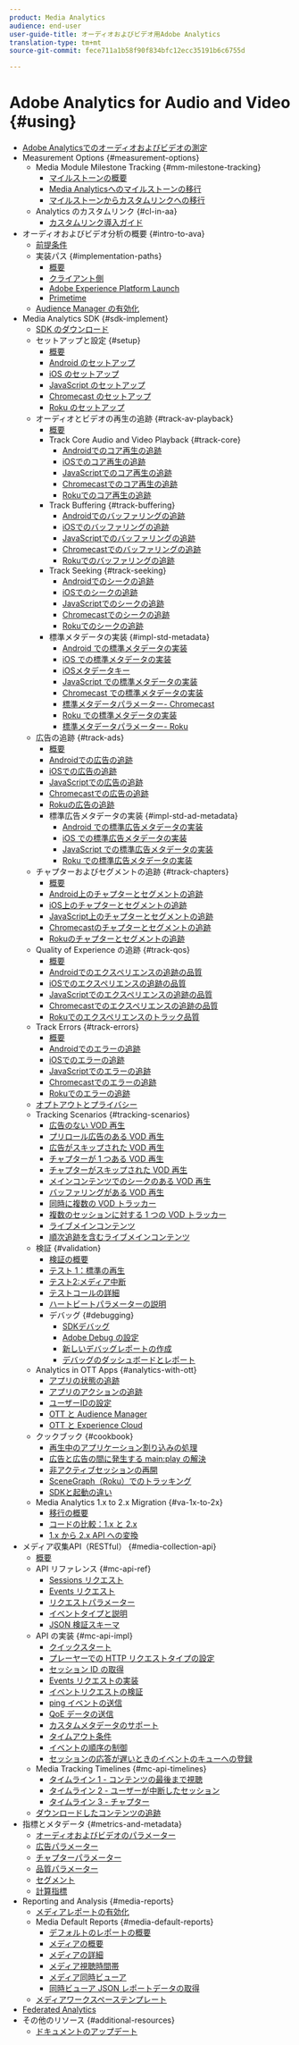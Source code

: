 ```yaml
---
product: Media Analytics
audience: end-user
user-guide-title: オーディオおよびビデオ用Adobe Analytics
translation-type: tm+mt
source-git-commit: fece711a1b58f90f834bfc12ecc35191b6c6755d

---
```



# Adobe Analytics for Audio and Video {#using}

+ [Adobe Analyticsでのオーディオおよびビデオの測定](media-overview.md)
+ Measurement Options {#measurement-options}
   + Media Module Milestone Tracking {#mm-milestone-tracking}
      + [マイルストーンの概要](measurement-options/mm-milestone-tracking/milestone-overview.md)
      + [Media Analyticsへのマイルストーンの移行](measurement-options/mm-milestone-tracking/migrate-ms-to-va.md)
      + [マイルストーンからカスタムリンクへの移行](measurement-options/mm-milestone-tracking/migrate-ms-to-cl.md)
   + Analytics のカスタムリンク {#cl-in-aa}
      + [カスタムリンク導入ガイド](measurement-options/cl-in-aa/cl-impl-guide.md)
+ オーディオおよびビデオ分析の概要 {#intro-to-ava}
   + [前提条件](intro-to-ava/prereqs.md)
   + 実装パス {#implementation-paths}
      + [概要](intro-to-ava/implementation-paths/implementation-paths.md)
      + [クライアント側](intro-to-ava/implementation-paths/client-side-path.md)
      + [Adobe Experience Platform Launch](intro-to-ava/implementation-paths/launch-path.md)
      + [Primetime](intro-to-ava/implementation-paths/primetime-path.md)
   + [Audience Manager の有効化](intro-to-ava/am-enablement.md)
+ Media Analytics SDK {#sdk-implement}
   + [SDK のダウンロード](sdk-implement/download-sdks.md)
   + セットアップと設定 {#setup}
      + [概要](sdk-implement/setup/setup-overview.md)
      + [Android のセットアップ](sdk-implement/setup/set-up-android.md)
      + [iOS のセットアップ](sdk-implement/setup/set-up-ios.md)
      + [JavaScript のセットアップ](sdk-implement/setup/set-up-js.md)
      + [Chromecast のセットアップ](sdk-implement/setup/set-up-chromecast.md)
      + [Roku のセットアップ](sdk-implement/setup/set-up-roku.md)
   + オーディオとビデオの再生の追跡 {#track-av-playback}
      + [概要](sdk-implement/track-av-playback/track-core-overview.md)
      + Track Core Audio and Video Playback {#track-core}
         + [Androidでのコア再生の追跡](sdk-implement/track-av-playback/track-core/track-core-android.md)
         + [iOSでのコア再生の追跡](sdk-implement/track-av-playback/track-core/track-core-ios.md)
         + [JavaScriptでのコア再生の追跡](sdk-implement/track-av-playback/track-core/track-core-js.md)
         + [Chromecastでのコア再生の追跡](sdk-implement/track-av-playback/track-core/track-core-chromecast.md)
         + [Rokuでのコア再生の追跡](sdk-implement/track-av-playback/track-core/track-core-roku.md)
      + Track Buffering {#track-buffering}
         + [Androidでのバッファリングの追跡](sdk-implement/track-av-playback/track-buffering/track-buffering-android.md)
         + [iOSでのバッファリングの追跡](sdk-implement/track-av-playback/track-buffering/track-buffering-ios.md)
         + [JavaScriptでのバッファリングの追跡](sdk-implement/track-av-playback/track-buffering/track-buffering-js.md)
         + [Chromecastでのバッファリングの追跡](sdk-implement/track-av-playback/track-buffering/track-buffering-chromecast.md)
         + [Rokuでのバッファリングの追跡](sdk-implement/track-av-playback/track-buffering/track-buffering-roku.md)
      + Track Seeking {#track-seeking}
         + [Androidでのシークの追跡](sdk-implement/track-av-playback/track-seeking/track-seeking-android.md)
         + [iOSでのシークの追跡](sdk-implement/track-av-playback/track-seeking/track-seeking-ios.md)
         + [JavaScriptでのシークの追跡](sdk-implement/track-av-playback/track-seeking/track-seeking-js.md)
         + [Chromecastでのシークの追跡](sdk-implement/track-av-playback/track-seeking/track-seeking-chromecast.md)
         + [Rokuでのシークの追跡](sdk-implement/track-av-playback/track-seeking/track-seeking-roku.md)
      + 標準メタデータの実装 {#impl-std-metadata}
         + [Android での標準メタデータの実装](sdk-implement/track-av-playback/impl-std-metadata/impl-std-metadata-android.md)
         + [iOS での標準メタデータの実装](sdk-implement/track-av-playback/impl-std-metadata/impl-std-metadata-ios.md)
         + [iOSメタデータキー](sdk-implement/track-av-playback/impl-std-metadata/ios-metadata-keys.md)
         + [JavaScript での標準メタデータの実装](sdk-implement/track-av-playback/impl-std-metadata/impl-std-metadata-js.md)
         + [Chromecast での標準メタデータの実装](sdk-implement/track-av-playback/impl-std-metadata/impl-std-metadata-chromecast.md)
         + [標準メタデータパラメーター- Chromecast](sdk-implement/track-av-playback/impl-std-metadata/chromecast-metadata.md)
         + [Roku での標準メタデータの実装](sdk-implement/track-av-playback/impl-std-metadata/impl-std-metadata-roku.md)
         + [標準メタデータパラメーター- Roku](sdk-implement/track-av-playback/impl-std-metadata/roku-metadata.md)
   + 広告の追跡 {#track-ads}
      + [概要](sdk-implement/track-ads/track-ads-overview.md)
      + [Androidでの広告の追跡](sdk-implement/track-ads/track-ads-android.md)
      + [iOSでの広告の追跡](sdk-implement/track-ads/track-ads-ios.md)
      + [JavaScriptでの広告の追跡](sdk-implement/track-ads/track-ads-js.md)
      + [Chromecastでの広告の追跡](sdk-implement/track-ads/track-ads-chromecast.md)
      + [Rokuの広告の追跡](sdk-implement/track-ads/track-ads-roku.md)
      + 標準広告メタデータの実装 {#impl-std-ad-metadata}
         + [Android での標準広告メタデータの実装](sdk-implement/track-ads/impl-std-ad-metadata/impl-std-ad-metadata-android.md)
         + [iOS での標準広告メタデータの実装](sdk-implement/track-ads/impl-std-ad-metadata/impl-std-ad-metadata-ios.md)
         + [JavaScript での標準広告メタデータの実装](sdk-implement/track-ads/impl-std-ad-metadata/impl-std-ad-metadata-js.md)
         + [Roku での標準広告メタデータの実装](sdk-implement/track-ads/impl-std-ad-metadata/impl-std-ad-metadata-roku.md)
   + チャプターおよびセグメントの追跡 {#track-chapters}
      + [概要](sdk-implement/track-chapters/track-chapters-overview.md)
      + [Android上のチャプターとセグメントの追跡](sdk-implement/track-chapters/track-chapters-android.md)
      + [iOS上のチャプターとセグメントの追跡](sdk-implement/track-chapters/track-chapters-ios.md)
      + [JavaScript上のチャプターとセグメントの追跡](sdk-implement/track-chapters/track-chapters-js.md)
      + [Chromecastのチャプターとセグメントの追跡](sdk-implement/track-chapters/track-chapters-chromecast.md)
      + [Rokuのチャプターとセグメントの追跡](sdk-implement/track-chapters/track-chapters-roku.md)
   + Quality of Experience の追跡 {#track-qos}
      + [概要](sdk-implement/track-qos/track-qos-overview.md)
      + [Androidでのエクスペリエンスの追跡の品質](sdk-implement/track-qos/track-qos-android.md)
      + [iOSでのエクスペリエンスの追跡の品質](sdk-implement/track-qos/track-qos-ios.md)
      + [JavaScriptでのエクスペリエンスの追跡の品質](sdk-implement/track-qos/track-qos-js.md)
      + [Chromecastでのエクスペリエンスの追跡の品質](sdk-implement/track-qos/track-qos-chromecast.md)
      + [Rokuでのエクスペリエンスのトラック品質](sdk-implement/track-qos/track-qos-roku.md)
   + Track Errors {#track-errors}
      + [概要](sdk-implement/track-errors/track-errors-overview.md)
      + [Androidでのエラーの追跡](sdk-implement/track-errors/track-errors-android.md)
      + [iOSでのエラーの追跡](sdk-implement/track-errors/track-errors-ios.md)
      + [JavaScriptでのエラーの追跡](sdk-implement/track-errors/track-errors-js.md)
      + [Chromecastでのエラーの追跡](sdk-implement/track-errors/track-errors-chromecast.md)
      + [Rokuでのエラーの追跡](sdk-implement/track-errors/track-errors-roku.md)
   + [オプトアウトとプライバシー](sdk-implement/opt-out-privacy.md)
   + Tracking Scenarios {#tracking-scenarios}
      + [広告のない VOD 再生](sdk-implement/tracking-scenarios/vod-no-intrs-details.md)
      + [プリロール広告のある VOD 再生](sdk-implement/tracking-scenarios/vod-preroll-ads.md)
      + [広告がスキップされた VOD 再生](sdk-implement/tracking-scenarios/vod-skipped-ads.md)
      + [チャプターが 1 つある VOD 再生](sdk-implement/tracking-scenarios/vod-one-chapter.md)
      + [チャプターがスキップされた VOD 再生](sdk-implement/tracking-scenarios/vod-skipped-chapter.md)
      + [メインコンテンツでのシークのある VOD 再生](sdk-implement/tracking-scenarios/vod-seeking.md)
      + [バッファリングがある VOD 再生](sdk-implement/tracking-scenarios/vod-buffering.md)
      + [同時に複数の VOD トラッカー](sdk-implement/tracking-scenarios/vod-multi-trackers.md)
      + [複数のセッションに対する 1 つの VOD トラッカー](sdk-implement/tracking-scenarios/vod-multi-track-one-session.md)
      + [ライブメインコンテンツ](sdk-implement/tracking-scenarios/live-main-content.md)
      + [順次追跡を含むライブメインコンテンツ](sdk-implement/tracking-scenarios/live-sequential.md)
   + 検証 {#validation}
      + [検証の概要](sdk-implement/validation/validation-overview.md)
      + [テスト 1：標準の再生](sdk-implement/validation/test1-standard-playback.md)
      + [テスト2:メディア中断](sdk-implement/validation/test2-media-interrupt.md)
      + [テストコールの詳細](sdk-implement/validation/test-call-details.md)
      + [ハートビートパラメーターの説明](sdk-implement/validation/heartbeat-params.md)
      + デバッグ {#debugging}
         + [SDKデバッグ](sdk-implement/validation/debugging/sdk-debugging.md)
         + [Adobe Debug の設定](sdk-implement/validation/debugging/config-adobe-debug.md)
         + [新しいデバッグレポートの作成](sdk-implement/validation/debugging/create-new-debug-report.md)
         + [デバッグのダッシュボードとレポート](sdk-implement/validation/debugging/debug-dash-repts.md)
   + Analytics in OTT Apps {#analytics-with-ott}
      + [アプリの状態の追跡](sdk-implement/analytics-with-ott/track-app-states.md)
      + [アプリのアクションの追跡](sdk-implement/analytics-with-ott/track-app-actions.md)
      + [ユーザーIDの設定](sdk-implement/analytics-with-ott/set-user-ids.md)
      + [OTT と Audience Manager](sdk-implement/analytics-with-ott/ott-am.md)
      + [OTT と Experience Cloud](sdk-implement/analytics-with-ott/ott-experience-cloud.md)
   + クックブック {#cookbook}
      + [再生中のアプリケーション割り込みの処理](sdk-implement/cookbook/app-interrupts.md)
      + [広告と広告の間に発生する main:play の解決](sdk-implement/cookbook/fix-ad-play-ad.md)
      + [非アクティブセッションの再開](sdk-implement/cookbook/resuming-inactive.md)
      + [SceneGraph（Roku）でのトラッキング](sdk-implement/cookbook/sdk-track-scenegraph.md)
      + [SDKと起動の違い](sdk-implement/cookbook/sdk-vs-launch-qoe.md)
   + Media Analytics 1.x to 2.x Migration {#va-1x-to-2x}
      + [移行の概要](sdk-implement/va-1x-to-2x/mig-1x-2x-overview.md)
      + [コードの比較：1.x と 2.x](sdk-implement/va-1x-to-2x/code-comparison-1x-2x.md)
      + [1.x から 2.x API への変換](sdk-implement/va-1x-to-2x/1x-2x-api-change.md)
+ メディア収集API（RESTful） {#media-collection-api}
   + [概要](media-collection-api/mc-api-overview.md)
   + API リファレンス {#mc-api-ref}
      + [Sessions リクエスト](media-collection-api/mc-api-ref/mc-api-sessions-req.md)
      + [Events リクエスト](media-collection-api/mc-api-ref/mc-api-events-req.md)
      + [リクエストパラメーター](media-collection-api/mc-api-ref/mc-api-req-params.md)
      + [イベントタイプと説明](media-collection-api/mc-api-ref/mc-api-event-types.md)
      + [JSON 検証スキーマ](media-collection-api/mc-api-ref/mc-api-json-validation.md)
   + API の実装 {#mc-api-impl}
      + [クイックスタート](media-collection-api/mc-api-impl/mc-api-quick-start.md)
      + [プレーヤーでの HTTP リクエストタイプの設定](media-collection-api/mc-api-impl/mc-api-set-http-req.md)
      + [セッション ID の取得](media-collection-api/mc-api-impl/mc-api-obtain-sid.md)
      + [Events リクエストの実装](media-collection-api/mc-api-impl/mc-api-impl-events-req.md)
      + [イベントリクエストの検証](media-collection-api/mc-api-impl/mc-api-validate-reqs.md)
      + [ping イベントの送信](media-collection-api/mc-api-impl/mc-api-sed-pings.md)
      + [QoE データの送信](media-collection-api/mc-api-impl/mc-api-sending-qoe.md)
      + [カスタムメタデータのサポート](media-collection-api/mc-api-impl/mc-api-custom-meta.md)
      + [タイムアウト条件](media-collection-api/mc-api-impl/mc-api-timeout.md)
      + [イベントの順序の制御](media-collection-api/mc-api-impl/mc-api-ctrl-order.md)
      + [セッションの応答が遅いときのイベントのキューへの登録](media-collection-api/mc-api-impl/mc-api-queuing.md)
   + Media Tracking Timelines {#mc-api-timelines}
      + [タイムライン 1 - コンテンツの最後まで視聴](media-collection-api/mc-api-timelines/mc-api-timeline-1.md)
      + [タイムライン 2 - ユーザーが中断したセッション](media-collection-api/mc-api-timelines/mc-api-timeline-2.md)
      + [タイムライン 3 - チャプター](media-collection-api/mc-api-timelines/mc-api-timeline-3.md)
   + [ダウンロードしたコンテンツの追跡](media-collection-api/track-downloaded-content.md)
+ 指標とメタデータ {#metrics-and-metadata}
   + [オーディオおよびビデオのパラメーター](metrics-and-metadata/audio-video-parameters.md)
   + [広告パラメーター](metrics-and-metadata/ad-parameters.md)
   + [チャプターパラメーター](metrics-and-metadata/chapter-parameters.md)
   + [品質パラメーター](metrics-and-metadata/quality-parameters.md)
   + [セグメント](metrics-and-metadata/segments.md)
   + [計算指標](metrics-and-metadata/calculated-metrics.md)
+ Reporting and Analysis {#media-reports}
   + [メディアレポートの有効化](media-reports/media-reports-enable.md)
   + Media Default Reports {#media-default-reports}
      + [デフォルトのレポートの概要](media-reports/media-default-reports/default-reports-overview.md)
      + [メディアの概要](media-reports/media-default-reports/media-reports-overview.md)
      + [メディアの詳細](media-reports/media-default-reports/media-reports-detail.md)
      + [メディア視聴時間帯](media-reports/media-default-reports/media-reports-daypart.md)
      + [メディア同時ビューア](media-reports/media-default-reports/media-concurrent-viewers.md)
      + [同時ビューア JSON レポートデータの取得](media-reports/media-default-reports/get-concurrent-json.md)
   + [メディアワークスペーステンプレート](media-reports/media-workspace-templates.md)
+ [Federated Analytics](federated-analytics.md)
+ その他のリソース {#additional-resources}
   + [ドキュメントのアップデート](additional-resources/doc-updates.md)
